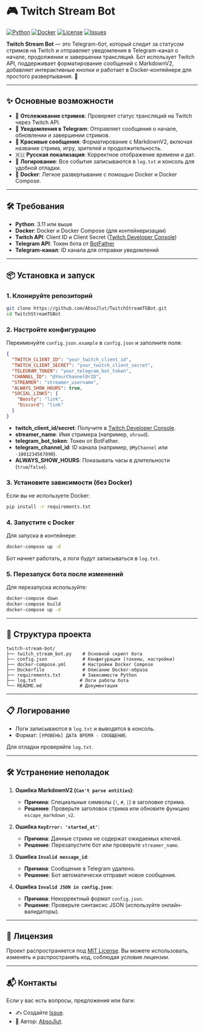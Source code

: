 # 🎮 Twitch Stream Bot

[![Python](https://img.shields.io/badge/Python-3.11-blue?logo=python)](https://www.python.org)
[![Docker](https://img.shields.io/badge/Docker-Supported-blue?logo=docker)](https://www.docker.com)
[![License](https://img.shields.io/badge/License-MIT-green)](LICENSE)
[![Issues](https://img.shields.io/github/issues/AbsoJlut/twitch-stream-bot)](https://github.com/AbsoJlut/twitch-stream-bot/issues)

**Twitch Stream Bot** — это Telegram-бот, который следит за статусом стримов на Twitch и отправляет уведомления в Telegram-канал о начале, продолжении и завершении трансляций. Бот использует Twitch API, поддерживает форматирование сообщений с MarkdownV2, добавляет интерактивные кнопки и работает в Docker-контейнере для простого развертывания. 🚀

---

## ✨ Основные возможности

- 📡 **Отслеживание стримов**: Проверяет статус трансляций на Twitch через Twitch API.
- 🔔 **Уведомления в Telegram**: Отправляет сообщения о начале, обновлении и завершении стримов.
- 📝 **Красивые сообщения**: Форматирование с MarkdownV2, включая название стрима, игру, зрителей и продолжительность.
- 🇷🇺 **Русская локализация**: Корректное отображение времени и дат.
- 📜 **Логирование**: Все события записываются в `log.txt` и консоль для удобной отладки.
- 🐳 **Docker**: Легкое развертывание с помощью Docker и Docker Compose.

---

## 🛠 Требования

- **Python**: 3.11 или выше
- **Docker**: Docker и Docker Compose (для контейнеризации)
- **Twitch API**: Client ID и Client Secret ([Twitch Developer Console](https://dev.twitch.tv/console))
- **Telegram API**: Токен бота от [BotFather](https://t.me/BotFather)
- **Telegram-канал**: ID канала для отправки уведомлений

---

## 📦 Установка и запуск

### 1. Клонируйте репозиторий
```bash
git clone https://github.com/AbsoJlut/TwitchStreamTGBot.git
cd TwitchStreamTGBot
```

### 2. Настройте конфигурацию
Переименуйте `config.json.example` в `config.json` и заполните поля:
```json
{
  "TWITCH_CLIENT_ID": "your_twitch_client_id",
  "TWITCH_CLIENT_SECRET": "your_twitch_client_secret",
  "TELEGRAM_TOKEN": "your_telegram_bot_token",
  "CHANNEL_ID": "@YourChannelOrID",
  "STREAMER": "streamer_username",
  "ALWAYS_SHOW_HOURS": true,
  "SOCIAL_LINKS": {
    "Boosty": "link",
    "Discord": "link"
  }
}
```
- **twitch_client_id/secret**: Получите в [Twitch Developer Console](https://dev.twitch.tv/console).
- **streamer_name**: Имя стримера (например, `shroud`).
- **telegram_bot_token**: Токен от BotFather.
- **telegram_channel_id**: ID канала (например, `@MyChannel` или `-1001234567890`).
- **ALWAYS_SHOW_HOURS**: Показывать часы в длительности (`true`/`false`).

### 3. Установите зависимости (без Docker)
Если вы не используете Docker:
```bash
pip install -r requirements.txt
```

### 4. Запустите с Docker
Для запуска в контейнере:
```bash
docker-compose up -d
```
Бот начнет работать, а логи будут записываться в `log.txt`.

### 5. Перезапуск бота после изменений
Для перезапуска используйте:
```bash
docker-compose down
docker-compose build
docker-compose up -d
```

---

## 📂 Структура проекта

```
twitch-stream-bot/
├── twitch_stream_bot.py    # Основной скрипт бота
├── config.json             # Конфигурация (токены, настройки)
├── docker-compose.yml      # Настройки Docker Compose
├── Dockerfile              # Описание Docker-образа
├── requirements.txt        # Зависимости Python
├── log.txt                # Логи работы бота
└── README.md              # Документация
```

---

## 📋 Логирование

- Логи записываются в `log.txt` и выводятся в консоль.
- Формат: `[УРОВЕНЬ] ДАТА ВРЕМЯ - СООБЩЕНИЕ`.

Для отладки проверяйте `log.txt`.

---

## 🛠 Устранение неполадок

1. **Ошибка MarkdownV2 (`Can't parse entities`)**:
   - **Причина**: Специальные символы (`!`, `#`, `|`) в заголовке стрима.
   - **Решение**: Проверьте заголовок стрима или обновите функцию `escape_markdown_v2`.

2. **Ошибка `KeyError: 'started_at'`**:
   - **Причина**: Данные стрима не содержат ожидаемых ключей.
   - **Решение**: Перезапустите бот или проверьте `streamer_name`.

3. **Ошибка `Invalid message_id`**:
   - **Причина**: Сообщение в Telegram удалено.
   - **Решение**: Бот автоматически отправит новое сообщение.

4. **Ошибка `Invalid JSON in config.json`**:
   - **Причина**: Некорректный формат `config.json`.
   - **Решение**: Проверьте синтаксис JSON (используйте онлайн-валидаторы).

---

## 📜 Лицензия

Проект распространяется под [MIT License](LICENSE). Вы можете использовать, изменять и распространять код, соблюдая условия лицензии.

---

## 📬 Контакты

Если у вас есть вопросы, предложения или баги:
- ✍️ Создайте [Issue](https://github.com/AbsoJlut/twitch-stream-bot/issues).
- 👤 Автор: [AbsoJlut](https://github.com/AbsoJlut).
